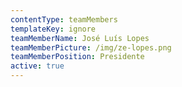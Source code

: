 ```yaml
---
contentType: teamMembers
templateKey: ignore
teamMemberName: José Luís Lopes
teamMemberPicture: /img/ze-lopes.png
teamMemberPosition: Presidente
active: true
---
```

